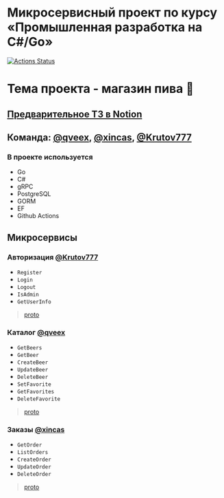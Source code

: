 # Микросервисный проект по курсу «Промышленная разработка на C#/Go»
[![Actions Status](https://github.com/appleboy/ssh-action/workflows/remote%20ssh%20command/badge.svg)](https://github.com/qveex/beer-api-itmo/actions)

# Тема проекта - магазин пива 🍺
## [Предварительное ТЗ в Notion](https://flicker-jobaria-33d.notion.site/3Heads-5024c35e69bd4e5abc06d9f3c93e3713?pvs=74)

## Команда: [@qveex](https://github.com/qveex), [@xincas](https://github.com/xincas), [@Krutov777](https://github.com/Krutov777)

### В проекте используется
- Go
- C#
- gRPC
- PostgreSQL
- GORM
- EF
- Github Actions

## Микросервисы

### Авторизация [@Krutov777](https://github.com/Krutov777)
- `Register`
- `Login`
- `Logout`
- `IsAdmin`
- `GetUserInfo`
> [proto](https://github.com/Krutov777/protos/blob/main/proto/sso/sso.proto)

### Каталог [@qveex](https://github.com/qveex)
- `GetBeers`
- `GetBeer`
- `CreateBeer`
- `UpdateBeer`
- `DeleteBeer`
- `SetFavorite`
- `GetFavorites`
- `DeleteFavorite`
> [proto](https://github.com/qveex/beer-api-itmo/blob/main/go_beer_catalog/api/proto/catalog.proto)

### Заказы [@xincas](https://github.com/qveex)
- `GetOrder`
- `ListOrders`
- `CreateOrder`
- `UpdateOrder`
- `DeleteOrder`
> [proto](https://github.com/qveex/beer-api-itmo/blob/main/protos/order/order_service.proto)
